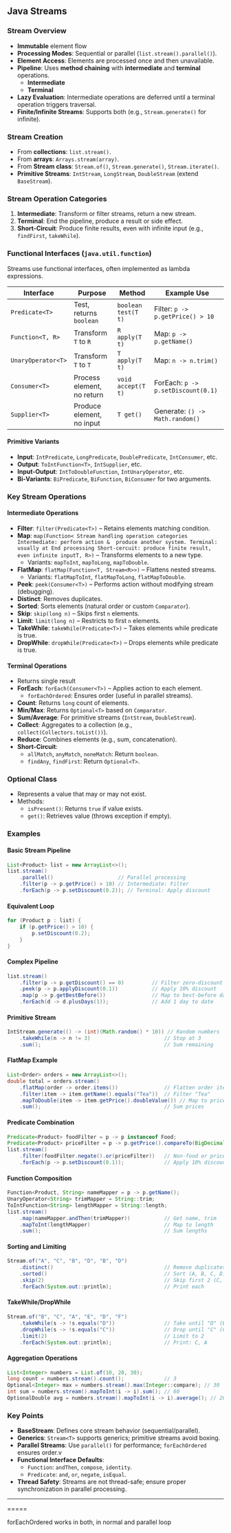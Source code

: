 ## **Java Streams**

### **Stream Overview**
- **Immutable** element flow
- **Processing Modes**: Sequential or parallel (`list.stream().parallel()`).
- **Element Access**: Elements are processed once and then unavailable.
- **Pipeline**: Uses **method chaining** with **intermediate** and **terminal** operations.
  - **Intermediate**
  - **Terminal**
- **Lazy Evaluation**: Intermediate operations are deferred until a terminal operation triggers traversal.
- **Finite/Infinite Streams**: Supports both (e.g., `Stream.generate()` for infinite).

### **Stream Creation**
- From **collections**: `list.stream()`.
- From **arrays**: `Arrays.stream(array)`.
- From **Stream class**: `Stream.of()`, `Stream.generate()`, `Stream.iterate()`.
- **Primitive Streams**: `IntStream`, `LongStream`, `DoubleStream` (extend `BaseStream`).

### **Stream Operation Categories**
1. **Intermediate**: Transform or filter streams, return a new stream.
2. **Terminal**: End the pipeline, produce a result or side effect.
3. **Short-Circuit**: Produce finite results, even with infinite input (e.g., `findFirst`, `takeWhile`).

### **Functional Interfaces (`java.util.function`)**
Streams use functional interfaces, often implemented as lambda expressions.

| **Interface**      | **Purpose**                     | **Method**                     | **Example Use**                     |
|--------------------|---------------------------------|--------------------------------|-------------------------------------|
| `Predicate<T>`     | Test, returns `boolean`         | `boolean test(T t)`           | Filter: `p -> p.getPrice() > 10`   |
| `Function<T, R>`   | Transform `T` to `R`            | `R apply(T t)`                | Map: `p -> p.getName()`            |
| `UnaryOperator<T>` | Transform `T` to `T`            | `T apply(T t)`                | Map: `n -> n.trim()`               |
| `Consumer<T>`      | Process element, no return      | `void accept(T t)`            | ForEach: `p -> p.setDiscount(0.1)` |
| `Supplier<T>`      | Produce element, no input       | `T get()`                     | Generate: `() -> Math.random()`    |

#### **Primitive Variants**
- **Input**: `IntPredicate`, `LongPredicate`, `DoublePredicate`, `IntConsumer`, etc.
- **Output**: `ToIntFunction<T>`, `IntSupplier`, etc.
- **Input-Output**: `IntToDoubleFunction`, `IntUnaryOperator`, etc.
- **Bi-Variants**: `BiPredicate`, `BiFunction`, `BiConsumer` for two arguments.

### **Key Stream Operations**
#### **Intermediate Operations**
- **Filter**: `filter(Predicate<T>)` – Retains elements matching condition.
- **Map**: `map(Function<
Stream handling operation categories
    Intermediate: perform action &  produce another system.
    Terminal: usually at End processing
    Short-cercuit: produce finite result, even infinite inputT, R>)` – Transforms elements to a new type.
  - Variants: `mapToInt`, `mapToLong`, `mapToDouble`.
- **FlatMap**: `flatMap(Function<T, Stream<R>>)` – Flattens nested streams.
  - Variants: `flatMapToInt`, `flatMapToLong`, `flatMapToDouble`.
- **Peek**: `peek(Consumer<T>)` – Performs action without modifying stream (debugging).
- **Distinct**: Removes duplicates.
- **Sorted**: Sorts elements (natural order or custom `Comparator`).
- **Skip**: `skip(long n)` – Skips first `n` elements.
- **Limit**: `limit(long n)` – Restricts to first `n` elements.
- **TakeWhile**: `takeWhile(Predicate<T>)` – Takes elements while predicate is true.
- **DropWhile**: `dropWhile(Predicate<T>)` – Drops elements while predicate is true.

#### **Terminal Operations**
- Returns single result
- **ForEach**: `forEach(Consumer<T>)` – Applies action to each element.
  - `forEachOrdered`: Ensures order (useful in parallel streams).
- **Count**: Returns `long` count of elements.
- **Min/Max**: Returns `Optional<T>` based on `Comparator`.
- **Sum/Average**: For primitive streams (`IntStream`, `DoubleStream`).
- **Collect**: Aggregates to a collection (e.g., `collect(Collectors.toList())`).
- **Reduce**: Combines elements (e.g., sum, concatenation).
- **Short-Circuit**:
  - `allMatch`, `anyMatch`, `noneMatch`: Return `boolean`.
  - `findAny`, `findFirst`: Return `Optional<T>`.

### **Optional Class**
- Represents a value that may or may not exist.
- Methods:
  - `isPresent()`: Returns `true` if value exists.
  - `get()`: Retrieves value (throws exception if empty).

### **Examples**
#### **Basic Stream Pipeline**
```java
List<Product> list = new ArrayList<>();
list.stream()
    .parallel()                     // Parallel processing
    .filter(p -> p.getPrice() > 10) // Intermediate: Filter
    .forEach(p -> p.setDiscount(0.2)); // Terminal: Apply discount
```

#### **Equivalent Loop**
```java
for (Product p : list) {
    if (p.getPrice() > 10) {
        p.setDiscount(0.2);
    }
}
```

#### **Complex Pipeline**
```java
list.stream()
    .filter(p -> p.getDiscount() == 0)         // Filter zero-discount products
    .peek(p -> p.applyDiscount(0.1))           // Apply 10% discount
    .map(p -> p.getBestBefore())               // Map to best-before date
    .forEach(d -> d.plusDays(1));              // Add 1 day to date
```

#### **Primitive Stream**
```java
IntStream.generate(() -> (int)(Math.random() * 10)) // Random numbers
    .takeWhile(n -> n != 3)                        // Stop at 3
    .sum();                                        // Sum remaining
```

#### **FlatMap Example**
```java
List<Order> orders = new ArrayList<>();
double total = orders.stream()
    .flatMap(order -> order.items())               // Flatten order items
    .filter(item -> item.getName().equals("Tea"))  // Filter "Tea"
    .mapToDouble(item -> item.getPrice().doubleValue()) // Map to price
    .sum();                                        // Sum prices
```

#### **Predicate Combination**
```java
Predicate<Product> foodFilter = p -> p instanceof Food;
Predicate<Product> priceFilter = p -> p.getPrice().compareTo(BigDecimal.valueOf(2)) < 0;
list.stream()
    .filter(foodFilter.negate().or(priceFilter))   // Non-food or price < 2
    .forEach(p -> p.setDiscount(0.1));             // Apply 10% discount
```

#### **Function Composition**
```java
Function<Product, String> nameMapper = p -> p.getName();
UnaryOperator<String> trimMapper = String::trim;
ToIntFunction<String> lengthMapper = String::length;
list.stream()
    .map(nameMapper.andThen(trimMapper))           // Get name, trim
    .mapToInt(lengthMapper)                        // Map to length
    .sum();                                        // Sum lengths
```

#### **Sorting and Limiting**
```java
Stream.of("A", "C", "B", "D", "B", "D")
    .distinct()                                    // Remove duplicates
    .sorted()                                      // Sort (A, B, C, D)
    .skip(2)                                       // Skip first 2 (C, D)
    .forEach(System.out::println);                 // Print each
```

#### **TakeWhile/DropWhile**
```java
Stream.of("B", "C", "A", "E", "D", "F")
    .takeWhile(s -> !s.equals("D"))                // Take until "D" (B, C, A)
    .dropWhile(s -> !s.equals("C"))                // Drop until "C" (C, A)
    .limit(2)                                      // Limit to 2
    .forEach(System.out::println);                 // Print: C, A
```

#### **Aggregation Operations**
```java
List<Integer> numbers = List.of(10, 20, 30);
long count = numbers.stream().count();             // 3
Optional<Integer> max = numbers.stream().max(Integer::compare); // 30
int sum = numbers.stream().mapToInt(i -> i).sum(); // 60
OptionalDouble avg = numbers.stream().mapToInt(i -> i).average(); // 20.0
```

### **Key Points**
- **BaseStream**: Defines core stream behavior (sequential/parallel).
- **Generics**: `Stream<T>` supports generics; primitive streams avoid boxing.
- **Parallel Streams**: Use `parallel()` for performance; `forEachOrdered` ensures order.v
- **Functional Interface Defaults**:
  - `Function`: `andThen`, `compose`, `identity`.
  - `Predicate`: `and`, `or`, `negate`, `isEqual`.
- **Thread Safety**: Streams are not thread-safe; ensure proper synchronization in parallel processing.

---

=====

forEachOrdered works in both, in normal and parallel loop


